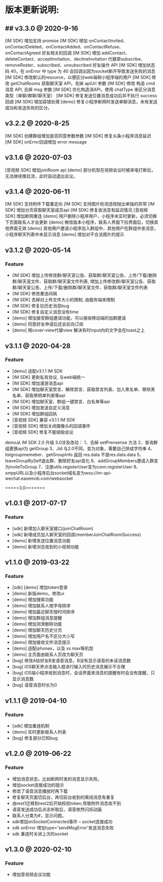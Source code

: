 # 版本更新说明:
## ## v3.3.0 @ 2020-9-16
[IM SDK] 增加支持 promise
[IM SDK] 增加 onContactInvited、onContactDeleted、onContactAdded、onContactRefuse、onContactAgreed 好友相关的回调
[IM SDK] 增加 addContact、deleteContact、acceptInvitation、declineInvitation 代替原subscribe、removeRoster、subscribed、unsubscribed 好友操作 API
[IM SDK] 增加状态码 40，在 onError 中 type 为 40 会回调出因为socket断开导致发送失败的消息
[IM SDK] 修改默认的resource，以便区分web端和小程序端的用户
[IM SDK] 修改 getChatRooms 获取聊天室 API，去掉 apiUrl 参数
[IM SDK] 修改 构造 cmd 消息 API, 去掉 msg 参数
[IM SDK] 优化构造消API，使用 chatType 来区分消息类型（单聊/群聊/聊天室）
[IM SDK] 修复发送位置消息成功后并不执行 success 回调
[IM SDK] 增加容错处理
[demo] 修复小程序断网时发送单聊消息，未有发送成功和发送失败的区分。

## v3.2.2 @ 2020-8-25
[IM SDK] 创建群组增加是否同意参数参数
[IM SDK] 修复头条小程序消息延迟
[IM SDK] onError回调增加 error message

## v3.1.6 @ 2020-07-03
[音视频 SDK] 增加joinRoom api
[demo] 部分机型在视频会议时被来电打断后，无法继续推拉流，此时自动退出会议。


## v3.1.4 @ 2020-06-11
[IM SDK] 支持附件下载重定向
[IM SDK] 支持图片检测违规抛出单独的异常
[IM SDK] 增加分页获取聊天室成员api
[IM SDK] 修复收消息有延迟情况
[音视频 SDK] 增加断网重连
[demo] 用户删除小程序用户，小程序未实时更新，必须切换下页面联系人才会更新
[demo] 微信版本小程序，联系人界面下拉界面后，切换其他界面无效
[demo] 其他用户邀请小程序加入群组中，其他用户在群组中发消息，小程序聊天列表中未显示消息
[demo] 增加对不合法图片的提示


## v3.1.2 @ 2020-05-14
### Feature
+ [IM SDK] 增加上传修改群/聊天室公告、获取群/聊天室公告、上传/下载/删除群/聊天室文件、获取群/聊天室文件列表, 增加上传修改群/聊天室公告、获取群/聊天室公告、上传/下载/删除群/聊天室文件、获取群/聊天室文件列表
+ [IM SDK] 修改重连间隔
+ [IM SDK] 去掉对上传文件大小的限制, 由服务端来限制
+ [IM SDK] 修复拉历史消息bug
+ [IM SDK] 修复自定义消息没有time
+ [demo] 增加接受群组邀请功能，可以接收移动端的加群邀请
+ [demo] 同意好友申请后还会反向订阅
+ [demo] 用cover-view代替view 解决有时input内的文字会在toast之上


## v3.1.1 @ 2020-04-28
### Feature
+ [demo] 适配v3.1.1 IM SDK
+ [IM SDK] 更新私有协议, 与web端统一
+ [IM SDK] 增加漫游消息api
+ [IM SDK] 增加聊天室禁言、解除禁言、获取禁言列表、加入黑名单、移除黑名单、获取黑明单列表等api
+ [IM SDK] 增加聊天室、群组一键禁言、白名单等api
+ [IM SDK] 增加发送自定义消息
+ [IM SDK] 增加群组回执
+ [音视频 SDK] 兼容 v3.1.1 IM SDK
+ [音视频 SDK] 增加关闭摄像头的回调事件
+ [音视频 SDK] 修复不能销毁会议

demo从 IM SDK 2.0 升级 3.0涉及改动：
1、去掉 setPrensense 方法
2、查询群组更换api为 getGroup
3、Jid 与2.0不同，变为对象，需要自己拼成字符串
4、listgroupmemeber、getGroupInfo 返回 res.data 不是res.data.data
5、leaveGroupBySelf退出群、删除好友api变化
6、addGroupMembers邀请入群变为inviteToGroup
7、注册utils.registerUser变为conn.registerUser
8、xmppURL以及小程序后台socket域名变为wss://im-api-wechat.easemob.com/websocket

=====3.0=======

## v1.0.1 @ 2017-07-17

### Feature

* [sdk] 新增加入聊天室接口(joinChatRoom)
* [sdk] 新增成员加入聊天室的回调(memberJoinChatRoomSuccess)
* [demo] 新增发送位置消息功能
* [demo] 新增浏览收到的小视频功能

## v1.1.0 @ 2019-03-22
### Feature
+ [sdk] [demo] 增加token登录
+ [demo] 新版demo，修改ui
+ [demo] 增加搜索功能
+ [demo] 增加联系人按字母排序
+ [demo] 增加最近聊天按时间排序
+ [demo] 增加群组消息提醒
+ [demo] 增加测滑删除功能
+ [demo] 增加聊天历史分页
+ [demo] 增加用户名不区分大小写
+ [demo] 增加接收文件消息提示
+ [demo] 适配iphonex，以及 xs max等机型
+ [demo] 主页面由联系人页改为聊天页
+ [bug] 修改A给好友B发语音消息，B没有显示语音的未读消息数
+ [bug] iOS聊天界点击输入框进行输入时历史消息展示不合理
+ [bug] iOS端小程序收到消息时，会话界面来消息的提醒有时会没有提醒，只显示消息数
+ [bug] 语音消息时长为0

## v1.1.1 @ 2019-04-10
### Feature
+ [sdk] 增加重连机制
+ [demo] 实时更新联系人列表
+ [bug] 修复部分已知bug

## v1.2.0 @ 2019-06-22
### Feature
+ 增加消息状态，比如断网时发的消息显示失败。
+ 增加socket连接成功的提示
+ 修改了语音消息播放时再下载
+ 修复聊天页面切后台，再切前台收到的离线消息有重复
+ 由rest1迁移到rest2后开始校验token,导致附件消息收不到
+ 语音发送成功后点击听取后，语音依然闪烁动画
+ 联系人分类为#，显示问题。
+ sdk增加onSocketConnected事件 – socket连接成功
+ sdk onError 增加type='sendMsgError'发送消息失败
+ sdk 重连时关闭上次的socket

## v1.3.0 @ 2020-02-10
### Feature
+ 增加音视频会议功能

